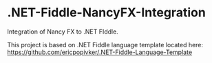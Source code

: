 .NET-Fiddle-NancyFX-Integration
===============================

Integration of Nancy FX to .NET FIddle.


This project is based on .NET Fiddle language template located here:
https://github.com/ericpopivker/.NET-Fiddle-Language-Template
